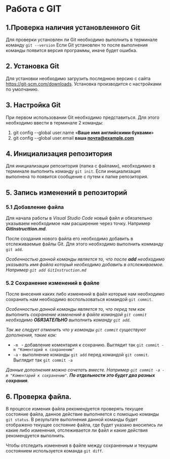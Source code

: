 # Работа с GIT

## 1.Проверка наличия установленного Git

Для проверки установлен ли Git необходимо выполнить в терминале команду `git --version`
Если Git установлен то после выполнения команды появится версия программы, иначе будет ошибка.

## 2. Установка Git
Для установки необходимо загрузить последнюю версию с сайта https://git-scm.com/downloads. Установка производится с настройками по умолчанию.

## 3. Настройка Git
При первом использовании Git необходимо представиться. Для этого необходимо ввести в терминале 2 команды:
1. git config --global user.name «**Ваше имя английскими буквами**»
2. git config --global user.email **ваша почта@example.com** 

## 4. Инициализация репозитория
Для инициализации репозитория (папка с файлами), необходимио в терминале выполнить команду `git init`. Если инициализация выполнена то появится сообщение с путем к папке репозитория.

## 5. Запись изменений в репозиторий
### 5.1 Добавление файла 
Для начала работы в *Visual Studio Code*  новый файл и обязательно указываем необходимое нам расширение через точку. Например *__GitInstructtion.md__*.

После создания нового файла его необходимо добавить в отслеживаемые файлы Git. Для этого необходимо выполнить комманду  `git add`.

_Особенностью данной команды является то, что после **add** необходимо указывать имя файла который необходимо добавить в отслеживаемое. Например `git add GitInstruction.md`_

### 5.2 Сохранение изменений в файле 
После внесения каких либо изменений в файл которые нам необходимо сохранить нам необходимо воспользоваться командой `git commit`.

_Особенностью данной команды является то, что перед тем как выполнить сохранение изменений в файле командой `git commit` необходимо **ОБЯЗАТЕЛЬНО** выполнить команду `git add`_.

_Так же следует отменить что у команды `git commit` существуют дополнения, такие как:_
* `-m ` - добавление коментария к сохранию. Выглядит так `git commit -m "Коментарий к сохранению"`
* `-a` - выполнение команды `git add` перед командой `git commit`. Выглядит так  `git commit -a`

_Данные дополнения можно сочетать вместе. Например `git commit -a -m "Коментарий к сохранению"`. **По отдельности это будет два разных сохрания**_.

## 6. Проверка файла. 
В процессе измения файла рекомендуется проверять текущее состояние файла, данное действие выполняется с помощью команды `git status`. В результате выполнения данной команды будет отображено текущее состояние файла, где будет указано вносились ли какие либо изменения, отслеживается ли файл и какие действия рекомендуется выполнить. 

Чтобы отследить изменения в файле между сохраненным и текущим состоянием используется команда `git diff`.
